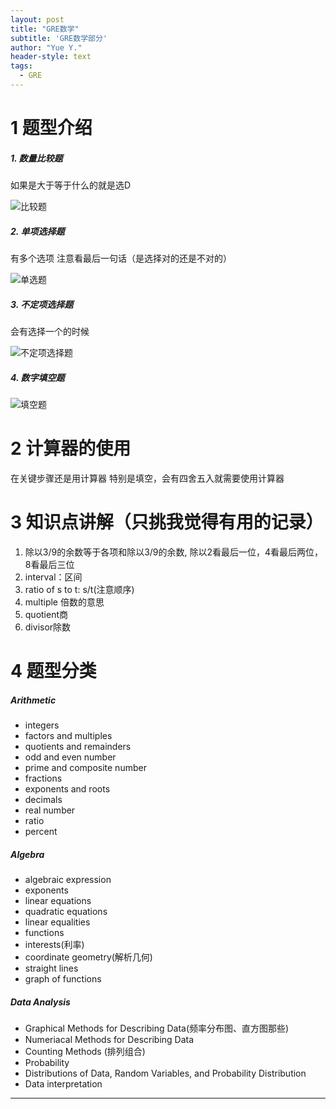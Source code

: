 ```yaml
---
layout: post
title: "GRE数学"
subtitle: 'GRE数学部分'
author: "Yue Y."
header-style: text
tags:
  - GRE
---
```


# 1 题型介绍
##### 1. 数量比较题
如果是大于等于什么的就是选D

![比较题](https://upload-images.jianshu.io/upload_images/7602326-1766e5a6976ed7b1.png?imageMogr2/auto-orient/strip%7CimageView2/2/w/440)

##### 2. 单项选择题
有多个选项
注意看最后一句话（是选择对的还是不对的）

![单选题](https://upload-images.jianshu.io/upload_images/7602326-08ac915d3f553af7.png?imageMogr2/auto-orient/strip%7CimageView2/2/w/440)

##### 3. 不定项选择题
会有选择一个的时候

![不定项选择题](https://upload-images.jianshu.io/upload_images/7602326-386b52f400240623.png?imageMogr2/auto-orient/strip%7CimageView2/2/w/440)

##### 4. 数字填空题
![填空题](https://upload-images.jianshu.io/upload_images/7602326-49500cf18cea222d.png?imageMogr2/auto-orient/strip%7CimageView2/2/w/440)

# 2 计算器的使用
在关键步骤还是用计算器
特别是填空，会有四舍五入就需要使用计算器

# 3 知识点讲解（只挑我觉得有用的记录）
1. 除以3/9的余数等于各项和除以3/9的余数, 除以2看最后一位，4看最后两位，8看最后三位
2. interval：区间
3. ratio of s to t: s/t(注意顺序)
4. multiple 倍数的意思
5. quotient商
6. divisor除数


# 4 题型分类
##### Arithmetic
- integers
- factors and multiples
- quotients and remainders 
- odd and even number
- prime and composite number
- fractions
- exponents and roots
- decimals
- real number
- ratio
- percent

##### Algebra
- algebraic expression
- exponents
- linear equations
- quadratic equations
- linear equalities
- functions
- interests(利率)
- coordinate geometry(解析几何)
- straight lines
- graph of functions

##### Data Analysis
- Graphical Methods for Describing Data(频率分布图、直方图那些)
- Numeriacal Methods for Describing Data
- Counting Methods (排列组合)
- Probability
- Distributions of Data, Random Variables, and Probability Distribution
- Data interpretation

---
